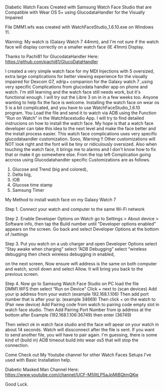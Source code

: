Diabetic Watch Faces Created with Samsung Watch Face Studio that are Compatible with Wear OS 5+ using GlucodataHandler for the Visually Impaired

File DMM1.wfs was created with WatchFaceStudio_1.6.10.exe on Windows 11.  

Warning: My watch is (Galaxy Watch 7 44mm), and I'm not sure if the watch face will display correctly on a smaller watch face (IE 41mm) Display. 

Thanks to Pachi81 for GlucodataHandler Here: https://github.com/pachi81/GlucoDataHandler

I created a very simple watch face for my MDI Injections with 5 oversized, extra large complications for better viewing experience for the visually impaired for Dexcom G7, xdrip+ companion for the Galaxy watch 7 ,using very specific Complications from glucodata handler app on phone and watch. I'm still learning and the watch face still needs work, but it's functional enough. I will try out the Libre 3 on in in a few weeks too. Anyone wanting to help fix the face is welcome. Installing the watch face on wear os 5 is a bit complicated, and you have to use WatchFaceStudio_1.6.10 program. You Load the file and send it to watch via ADB using the Function "Run on Watch" in the Watchfacestudio App. I will try to find detailed instrucions on how to install the watch face. My hope is that a watch face developer can take this idea to the next level and make the face better and the install process easier. This watch face complications uses very specific glucodataandler customization. Sooo, Warning !! Other customizations will NOT look right and the font will be tiny or ridiculously oversized. Also when touching the watch face, it brings me to alarms and I don't know how to fix that or make it go somewhere else. 
From the top left Complication going accross using Glucodatahandler specific Customizations are as follows. 
1. Glucose and Trend (big and colored),
2. Delta big,
3. IOB
4. Glucose time stamp
5. Samsung Timer 

My Method to install watch face on my Galaxy Watch 7

Step 1. Connect your watch and computer to the same Wi-Fi network 

Step 2. Enable Developer Options on Watch
go to Settings > About device > Software info, then tap the Build number until “Developer options enabled” appears on the screen. 
Go back and select Developer Options at the bottom of /settings

Step 3. Put you watch on a usb charger and open Developer Options
    select “Stay awake when charging”
    select “ADB Debugging”
    select “wireless debugging then check wireless debugging in enabled,

on the next screen, Now ensure wifi address is the same on both computer and watch, scroll down and select Allow. 
It will bring you back to the previous screen. 

Step 4. Now go to Samsung Watch Face Studio on PC load the file DMM1.WFS then select “Run on Device” 
    Click + next to (scan devices)
    Add your ip address from your watch (example 192.168.1.106)
    Then add port number that is after your ip: (example 34669)
    Then click + on the watch to (Pair new device)
    Add Pairing code from watch to pairing code empty slot in watch face studio.
    Then Add Pairing Port Number from ip address at the bottom after Example (192.168.1.106:36749) then enter (36749)

Then select ok in watch face studio and the face will apear on your watch in about 14 seconds. Watch will dissconnect after the file is sent. If you 
want to send another file, you will have to pair again. I'm guessing, there is some kind of (build in) ADB timeout build into wear os5 that will stop the connection. 

Come Check out My Youtube channel for other Watch Faces Setups I've used with Basic Installation help. 

Diabetic Masked Man Channel Here:
https://www.youtube.com/channel/UCF-M5IItLP5aJpMiBQtmQKw

Good Luck.

